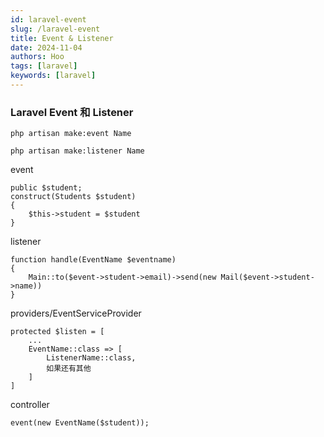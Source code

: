 ```yaml
---
id: laravel-event
slug: /laravel-event
title: Event & Listener
date: 2024-11-04
authors: Hoo
tags: [laravel]
keywords: [laravel]
---
```


### Laravel Event 和 Listener

```
php artisan make:event Name
```

```
php artisan make:listener Name
```

event

```
public $student;
construct(Students $student)
{
	$this->student = $student
}
```

listener

```
function handle(EventName $eventname)
{
	Main::to($event->student->email)->send(new Mail($event->student->name))
}
```

providers/EventServiceProvider

```
protected $listen = [
	...
	EventName::class => [
		ListenerName::class,
		如果还有其他
	]
]
```

controller

```
event(new EventName($student));
```

